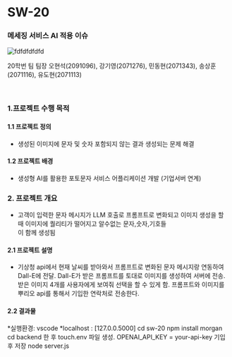 # SW-20
### 메세징 서비스 AI 적용 이슈
![fdfdfdfdfd](https://github.com/user-attachments/assets/8fcfb7c9-51a0-4028-91a1-9631a06ff045)

20학번 팀
팀장 오현석(2091096), 강기영(2071276), 민동현(2071343), 송상훈(2071116), 유도현(2071113)

<br>

### 1.프로젝트 수행 목적

#### 1.1 프로젝트 정의

* 생성된 이미지에 문자 및 숫자 포함되지 않는 결과 생성되는 문제 해결



#### 1.2 프로젝트 배경

* 생성형 AI를 활용한 포토문자 서비스 어플리케이션 개발 (기업서버 연계)



### 2. 프로젝트 개요
* 고객이 입력한 문자 메시지가 LLM 호출로 프롬프트로 변화되고 이미지 생성을 할 때 이미지에 퀄리티가 떨어지고 알수없는 문자,숫자,기호들  
  이 함께 생성됨
#### 2.1 프로젝트 설명
* 기상청 api에서 현재 날씨를 받아와서 프롬프트로 변화된 문자 메시지랑 연동하여 Dall-E에 전달. Dall-E가 받은 프롬프트를 토대로 이미지를 생성하여 서버에 전송. 받은 이미지 4개를 사용자에게 보여줘 선택을 할 수 있게 함. 프롬프트와 이미지를 뿌리오 api를 통해서 기입한 연락처로 전송한다.




#### 2.2 결과물
*실행환경: vscode
*localhost : [127.0.0.5000]
cd sw-20
npm install morgan
cd backend 한 후 touch.env 파일 생성.
OPENAI_API_KEY = your-api-key 기입 후 저장
node server.js 
